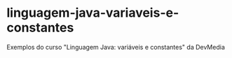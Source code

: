 # linguagem-java-variaveis-e-constantes
Exemplos do curso "Linguagem Java: variáveis e constantes" da DevMedia
